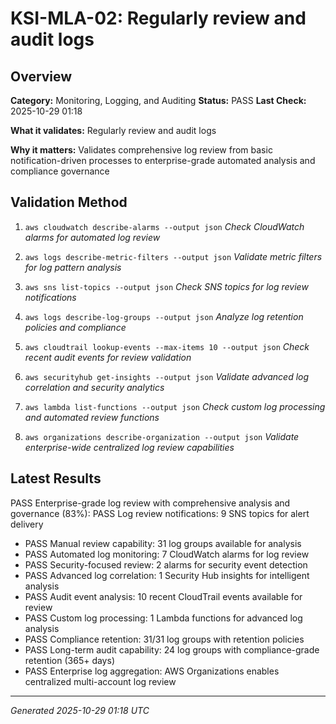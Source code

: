 # KSI-MLA-02: Regularly review and audit logs

## Overview

**Category:** Monitoring, Logging, and Auditing
**Status:** PASS
**Last Check:** 2025-10-29 01:18

**What it validates:** Regularly review and audit logs

**Why it matters:** Validates comprehensive log review from basic notification-driven processes to enterprise-grade automated analysis and compliance governance

## Validation Method

1. `aws cloudwatch describe-alarms --output json`
   *Check CloudWatch alarms for automated log review*

2. `aws logs describe-metric-filters --output json`
   *Validate metric filters for log pattern analysis*

3. `aws sns list-topics --output json`
   *Check SNS topics for log review notifications*

4. `aws logs describe-log-groups --output json`
   *Analyze log retention policies and compliance*

5. `aws cloudtrail lookup-events --max-items 10 --output json`
   *Check recent audit events for review validation*

6. `aws securityhub get-insights --output json`
   *Validate advanced log correlation and security analytics*

7. `aws lambda list-functions --output json`
   *Check custom log processing and automated review functions*

8. `aws organizations describe-organization --output json`
   *Validate enterprise-wide centralized log review capabilities*

## Latest Results

PASS Enterprise-grade log review with comprehensive analysis and governance (83%): PASS Log review notifications: 9 SNS topics for alert delivery
- PASS Manual review capability: 31 log groups available for analysis
- PASS Automated log monitoring: 7 CloudWatch alarms for log review
- PASS Security-focused review: 2 alarms for security event detection
- PASS Advanced log correlation: 1 Security Hub insights for intelligent analysis
- PASS Audit event analysis: 10 recent CloudTrail events available for review
- PASS Custom log processing: 1 Lambda functions for advanced log analysis
- PASS Compliance retention: 31/31 log groups with retention policies
- PASS Long-term audit capability: 24 log groups with compliance-grade retention (365+ days)
- PASS Enterprise log aggregation: AWS Organizations enables centralized multi-account log review

---
*Generated 2025-10-29 01:18 UTC*
